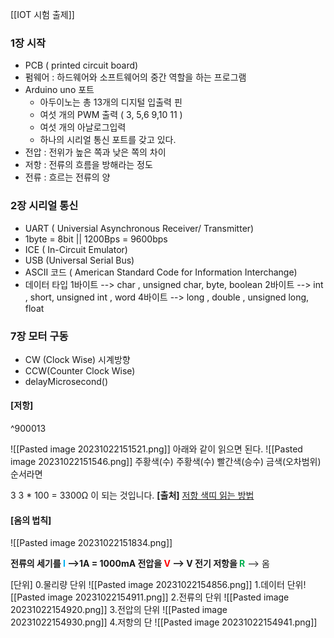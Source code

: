[[IOT 시험 출제]]

### 1장 시작
- PCB ( printed circuit board)
- 펌웨어 : 하드웨어와 소프트웨어의 중간 역할을 하는 프로그램
-   Arduino uno 포트
	- 아두이노는 총 13개의 디지털 입출력 핀
	- 여섯 개의 PWM 출력    ( 3,  5,6  9,10    11 )
	- 여섯 개의 아날로그입력
	- 하나의 시리얼 통신 포트를 갖고 있다.
- 전압 : 전위가 높은 쪽과 낮은 쪽의 차이
- 저항 : 전류의 흐름을 방해라는 정도
- 전류 : 흐르는 전류의 양


### 2장 시리얼 통신
- UART ( Universial Asynchronous Receiver/ Transmitter)
- 1byte = 8bit      ||      1200Bps = 9600bps
- ICE ( In-Circuit Emulator)
- USB (Universal Serial Bus)
- ASCII 코드  ( American Standard Code for Information Interchange)
- 데이터 타입 
	1바이트   --> char , unsigned char, byte, boolean
	2바이트 -->   int , short, unsigned int , word	
	4바이트  --> long , double , unsigned long, float
	
### 7장 모터 구동 
- CW (Clock Wise) 시계방향
- CCW(Counter Clock Wise)
- delayMicrosecond()

#### [저항]

^900013

![[Pasted image 20231022151521.png]]
아래와 같이 읽으면 된다.
![[Pasted image 20231022151546.png]]
주황색(수) 주황색(수) 빨간색(승수) 금색(오차범위) 순서라면

3 3 * 100 = 3300Ω 이 되는 것입니다.
**[출처]** [저항 색띠 읽는 방법](https://blog.naver.com/ygs1090/220085805951)

#### [옴의 법칙]
![[Pasted image 20231022151834.png]]

**전류의 세기를 <font color="#00b0f0">I</font>   -->1A  =  1000mA
전압을<font color="#ff0000"> V</font>      -->  V
전기 저항을 <font color="#00b050">R</font>**   --> 옴


[단위]
	0.물리량 단위
	![[Pasted image 20231022154856.png]]
	1.데이터 단위![[Pasted image 20231022154911.png]]
	2.전류의 단위
	![[Pasted image 20231022154920.png]]
	 3.전압의 단위
	 ![[Pasted image 20231022154930.png]]
	 4.저항의 단
	 ![[Pasted image 20231022154941.png]]